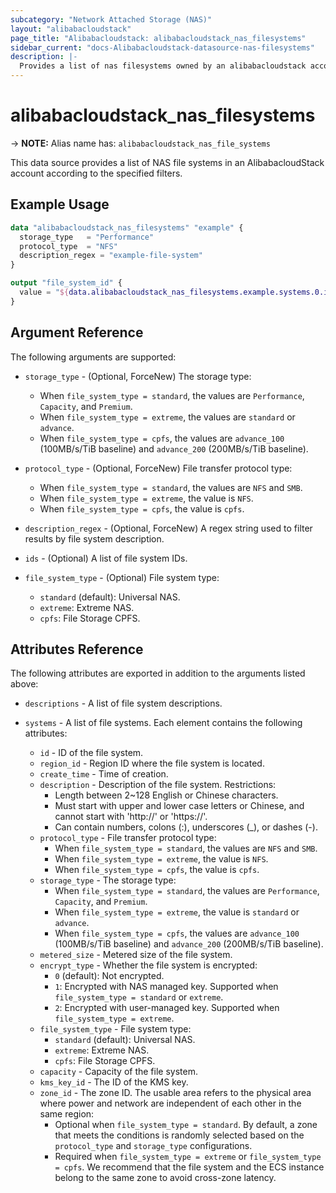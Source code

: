 ```yaml
---
subcategory: "Network Attached Storage (NAS)"
layout: "alibabacloudstack"
page_title: "Alibabacloudstack: alibabacloudstack_nas_filesystems"
sidebar_current: "docs-Alibabacloudstack-datasource-nas-filesystems"
description: |- 
  Provides a list of nas filesystems owned by an alibabacloudstack account.
---
```


# alibabacloudstack_nas_filesystems
-> **NOTE:** Alias name has: `alibabacloudstack_nas_file_systems`

This data source provides a list of NAS file systems in an AlibabacloudStack account according to the specified filters.

## Example Usage

```terraform
data "alibabacloudstack_nas_filesystems" "example" {
  storage_type   = "Performance"
  protocol_type  = "NFS"
  description_regex = "example-file-system"
}

output "file_system_id" {
  value = "${data.alibabacloudstack_nas_filesystems.example.systems.0.id}"
}
```

## Argument Reference

The following arguments are supported:

* `storage_type` - (Optional, ForceNew) The storage type:
  * When `file_system_type = standard`, the values are `Performance`, `Capacity`, and `Premium`.
  * When `file_system_type = extreme`, the values are `standard` or `advance`.
  * When `file_system_type = cpfs`, the values are `advance_100` (100MB/s/TiB baseline) and `advance_200` (200MB/s/TiB baseline).
  
* `protocol_type` - (Optional, ForceNew) File transfer protocol type:
  * When `file_system_type = standard`, the values are `NFS` and `SMB`.
  * When `file_system_type = extreme`, the value is `NFS`.
  * When `file_system_type = cpfs`, the value is `cpfs`.

* `description_regex` - (Optional, ForceNew) A regex string used to filter results by file system description.

* `ids` - (Optional) A list of file system IDs.


* `file_system_type` - (Optional) File system type:
  * `standard` (default): Universal NAS.
  * `extreme`: Extreme NAS.
  * `cpfs`: File Storage CPFS.

## Attributes Reference

The following attributes are exported in addition to the arguments listed above:

* `descriptions` - A list of file system descriptions.

* `systems` - A list of file systems. Each element contains the following attributes:
  * `id` - ID of the file system.
  * `region_id` - Region ID where the file system is located.
  * `create_time` - Time of creation.
  * `description` - Description of the file system. Restrictions:
    * Length between 2~128 English or Chinese characters.
    * Must start with upper and lower case letters or Chinese, and cannot start with 'http://' or 'https://'.
    * Can contain numbers, colons (:), underscores (_), or dashes (-).
  * `protocol_type` - File transfer protocol type:
    * When `file_system_type = standard`, the values are `NFS` and `SMB`.
    * When `file_system_type = extreme`, the value is `NFS`.
    * When `file_system_type = cpfs`, the value is `cpfs`.
  * `storage_type` - The storage type:
    * When `file_system_type = standard`, the values are `Performance`, `Capacity`, and `Premium`.
    * When `file_system_type = extreme`, the value is `standard` or `advance`.
    * When `file_system_type = cpfs`, the values are `advance_100` (100MB/s/TiB baseline) and `advance_200` (200MB/s/TiB baseline).
  * `metered_size` - Metered size of the file system.
  * `encrypt_type` - Whether the file system is encrypted:
    * `0` (default): Not encrypted.
    * `1`: Encrypted with NAS managed key. Supported when `file_system_type = standard` or `extreme`.
    * `2`: Encrypted with user-managed key. Supported when `file_system_type = extreme`.
  * `file_system_type` - File system type:
    * `standard` (default): Universal NAS.
    * `extreme`: Extreme NAS.
    * `cpfs`: File Storage CPFS.
  * `capacity` - Capacity of the file system.
  * `kms_key_id` - The ID of the KMS key.
  * `zone_id` - The zone ID. The usable area refers to the physical area where power and network are independent of each other in the same region:
    * Optional when `file_system_type = standard`. By default, a zone that meets the conditions is randomly selected based on the `protocol_type` and `storage_type` configurations.
    * Required when `file_system_type = extreme` or `file_system_type = cpfs`. We recommend that the file system and the ECS instance belong to the same zone to avoid cross-zone latency.